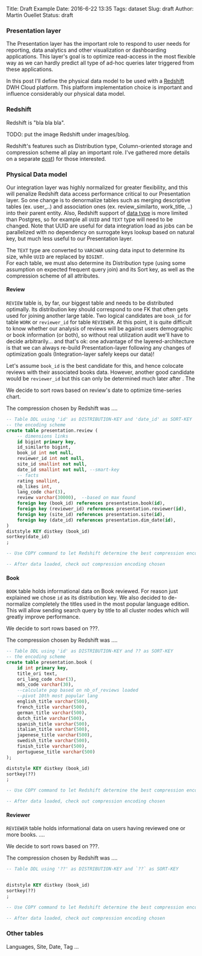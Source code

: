 Title: Draft Example
Date: 2016-6-22 13:35
Tags: dataset
Slug: draft
Author: Martin Ouellet
Status: draft

### Presentation layer

The Presentation layer has the important role to respond to user needs for reporting, data analytics and other visualization or dashboarding applications. This layer's goal is to optimize read-access in the most flexible way as we can hardly predict all type of ad-hoc queries later triggered from these applications.

In this post I'll define the physical data model to be used with a [Redshift](http://amazon.com/redshift) DWH Cloud platform.  This platform implementation choice is important and influence considerably our physical data model.

### Redshift

Redshift is "bla bla bla".  

TODO: put the image Redshift under images/blog.


Redshift's features such as Distribution type, Column-oriented storage and compression scheme all play an important role.  I've gathered more details on a separate [post](http://martin.ouellet.blogspot.ch/rrrr)) for those interested.




### Physical Data model

Our integration layer was highly normalized for greater flexibility, and this will penalize Redshift data access performance critical to our Presentation layer.  So one change is to denormalize tables such as merging descriptive tables (ex. user_..) and association ones (ex. review_similarto, work_title, ..) into their parent entity.  Also, Redshift support of [data type](http://amazon.com/rdsdatatype) is more limited than Postgres, so for example all `UUID` and `TEXT` type will need to be changed.  Note that UUID are useful for data integration load as jobs can be parallelized with no dependency on surrogate keys lookup based on natural key, but much less useful to our Presentation layer.  

The `TEXT` type are converted to `VARCHAR` using data input to determine its size, while `UUID` are replaced by `BIGINT`.  
For each table, we must also determine its Distribution type (using some assumption on expected frequent query join) and its Sort key, as well as the compression scheme of all attributes.


#### Review

`REVIEW` table is, by far, our biggest table and needs to be distributed optimally.  Its distribution key should correspond to one FK that often gets used for joining another large table.  Two logical candidates are `book_id` for table `WORK` or `reviewer_id` for table `REVIEWER`.  At this point, it is quite difficult to know whether our analysis of reviews will be against users demographic or book information (or both), so without real utilization audit we'll have to decide arbitrarily... and that's ok:  one advantage of the layered-architecture is that we can always re-build  Presentation-layer following any changes of optimization goals (Integration-layer safely keeps our data)!

Let's assume `book_id` is the best candidate for this, and hence colocate reviews with their associated books data.  However, another good candidate would be `reviewer_id` but this can only be determined much later after .  The

We decide to sort rows based on review's date to optimize time-series chart.

The compression chosen by Redshift was ....

```sql
-- Table DDL using 'id' as DISTRIBUTION-KEY and 'date_id' as SORT-KEY
-- the encoding scheme
create table presentation.review (
    -- dimensions links
    id bigint primary key,
    id_similarto bigint,
    book_id int not null,
    reviewer_id int not null,
    site_id smallint not null,
    date_id smallint not null, --smart-key
    -- facts
    rating smallint,
    nb_likes int,
    lang_code char(3),
    review varchar(30000),  --based on max found
    foreign key (book_id) references presentation.book(id),
    foreign key (reviewer_id) references presentation.reviewer(id),
    foreign key (site_id) references presentation.site(id),
    foreign key (date_id) references presentation.dim_date(id),
)
diststyle KEY distkey (book_id)
sortkey(date_id)
;

-- Use COPY command to let Redshift determine the best compression encoding scheme

-- After data loaded, check out compression encoding chosen  


```


#### Book

`BOOK` table holds informational data on Book reviewed.  For reason just explained we chose `id` as its distribution key. We also decided to de-normalize completely the titles used in the most popular language edition.  This will allow sending search query by title to all cluster nodes which will greatly improve performance.    

We decide to sort rows based on ???.     

The compression chosen by Redshift was ....

```sql
-- Table DDL using 'id' as DISTRIBUTION-KEY and ?? as SORT-KEY
-- the encoding scheme
create table presentation.book (
    id int primary key,
    title_ori text,
    ori_lang_code char(3),
    mds_code varchar(30),
    --calculate pop based on nb_of_reviews loaded
    --pivot 10th most popular lang
    english_title varchar(500),
    french_title varchar(500),
    german_title varchar(500),
    dutch_title varchar(500),
    spanish_title varchar(500),
    italian_title varchar(500),
    japenese_title varchar(500),
    swedish_title varchar(500),
    finish_title varchar(500),
    portuguese_title varchar(500)
);

diststyle KEY distkey (book_id)
sortkey(??)
;

-- Use COPY command to let Redshift determine the best compression encoding scheme

-- After data loaded, check out compression encoding chosen  


```



#### Reviewer

`REVIEWER` table holds informational data on users having reviewed one or more books.  ....

We decide to sort rows based on ???.     

The compression chosen by Redshift was ....

```sql
-- Table DDL using '??' as DISTRIBUTION-KEY and `??` as SORT-KEY


diststyle KEY distkey (book_id)
sortkey(??)
;

-- Use COPY command to let Redshift determine the best compression encoding scheme

-- After data loaded, check out compression encoding chosen  


```


### Other tables


Languages, Site, Date, Tag ...
